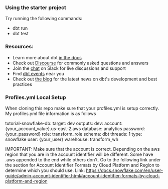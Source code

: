### Using the starter project

Try running the following commands:
- dbt run
- dbt test


### Resources:
- Learn more about dbt [in the docs](https://docs.getdbt.com/docs/introduction)
- Check out [Discourse](https://discourse.getdbt.com/) for commonly asked questions and answers
- Join the [chat](https://community.getdbt.com/) on Slack for live discussions and support
- Find [dbt events](https://events.getdbt.com) near you
- Check out [the blog](https://blog.getdbt.com/) for the latest news on dbt's development and best practices

### Profiles.yml Local Setup 
When cloning this repo make sure that your profiles.yml is setup correctly. My profiles.yml file information is as follows

tutorial-snowflake-db:
  target: dev
  outputs:
    dev:
      account: {your_account_value}.us-east-2.aws
      database: analytics
      password: {your_password} 
      role: transform_role
      schema: dbt
      threads: 1
      type: snowflake
      user: {your_user} 
      warehouse: transform_wh

IMPORTANT: Make sure that the account is correct. Depending on the aws region that you are in the account identifier will be different. Some have .aws appended to the end while others don't. Go to the following link under the section for Account Identifier Formats by Cloud Platform and Region to determine which you should use.
Link: https://docs.snowflake.com/en/user-guide/admin-account-identifier.html#account-identifier-formats-by-cloud-platform-and-region